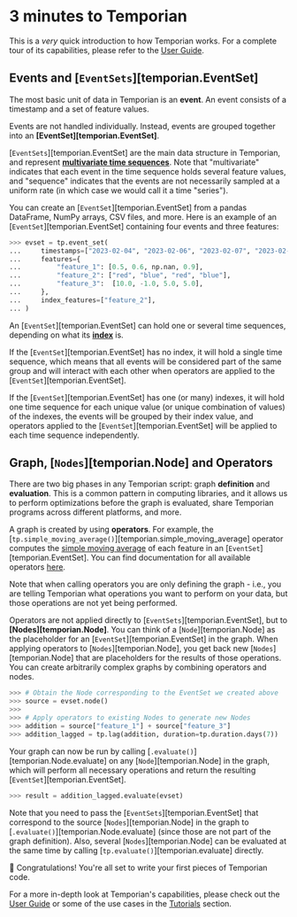 # 3 minutes to Temporian

This is a _very_ quick introduction to how Temporian works. For a complete tour of its capabilities, please refer to the [User Guide](../user_guide).

## Events and [`EventSets`][temporian.EventSet]

The most basic unit of data in Temporian is an **event**. An event consists of a timestamp and a set of feature values.

Events are not handled individually. Instead, events are grouped together into an **[EventSet][temporian.EventSet]**.

[`EventSets`][temporian.EventSet] are the main data structure in Temporian, and represent **[multivariate time sequences](../user_guide/#what-is-temporal-data)**. Note that "multivariate" indicates that each event in the time sequence holds several feature values, and "sequence" indicates that the events are not necessarily sampled at a uniform rate (in which case we would call it a time "series").

You can create an [`EventSet`][temporian.EventSet] from a pandas DataFrame, NumPy arrays, CSV files, and more. Here is an example of an [`EventSet`][temporian.EventSet] containing four events and three features:

```python
>>> evset = tp.event_set(
...     timestamps=["2023-02-04", "2023-02-06", "2023-02-07", "2023-02-07"],
...     features={
...         "feature_1": [0.5, 0.6, np.nan, 0.9],
...         "feature_2": ["red", "blue", "red", "blue"],
...         "feature_3":  [10.0, -1.0, 5.0, 5.0],
...     },
...     index_features=["feature_2"],
... )

```

An [`EventSet`][temporian.EventSet] can hold one or several time sequences, depending on what its **[index](../user_guide/#index-horizontal-and-vertical-operators)** is.

If the [`EventSet`][temporian.EventSet] has no index, it will hold a single time sequence, which means that all events will be considered part of the same group and will interact with each other when operators are applied to the [`EventSet`][temporian.EventSet].

If the [`EventSet`][temporian.EventSet] has one (or many) indexes, it will hold one time sequence for each unique value (or unique combination of values) of the indexes, the events will be grouped by their index value, and operators applied to the [`EventSet`][temporian.EventSet] will be applied to each time sequence independently.

## Graph, [`Nodes`][temporian.Node] and Operators

There are two big phases in any Temporian script: graph **definition** and **evaluation**. This is a common pattern in computing libraries, and it allows us to perform optimizations before the graph is evaluated, share Temporian programs across different platforms, and more.

A graph is created by using **operators**. For example, the [`tp.simple_moving_average()`][temporian.simple_moving_average] operator computes the [simple moving average](https://en.wikipedia.org/wiki/Moving_average) of each feature in an [`EventSet`][temporian.EventSet]. You can find documentation for all available operators [here](../reference/).

Note that when calling operators you are only defining the graph - i.e., you are telling Temporian what operations you want to perform on your data, but those operations are not yet being performed.

Operators are not applied directly to [`EventSets`][temporian.EventSet], but to **[Nodes][temporian.Node]**. You can think of a [`Node`][temporian.Node] as the placeholder for an [`EventSet`][temporian.EventSet] in the graph. When applying operators to [`Nodes`][temporian.Node], you get back new [`Nodes`][temporian.Node] that are placeholders for the results of those operations. You can create arbitrarily complex graphs by combining operators and nodes.

```python
>>> # Obtain the Node corresponding to the EventSet we created above
>>> source = evset.node()
>>>
>>> # Apply operators to existing Nodes to generate new Nodes
>>> addition = source["feature_1"] + source["feature_3"]
>>> addition_lagged = tp.lag(addition, duration=tp.duration.days(7))

```

<!-- TODO: add image of the generated graph -->

Your graph can now be run by calling [`.evaluate()`][temporian.Node.evaluate] on any [`Node`][temporian.Node] in the graph, which will perform all necessary operations and return the resulting [`EventSet`][temporian.EventSet].

```python
>>> result = addition_lagged.evaluate(evset)

```

Note that you need to pass the [`EventSets`][temporian.EventSet] that correspond to the source [`Nodes`][temporian.Node] in the graph to [`.evaluate()`][temporian.Node.evaluate] (since those are not part of the graph definition). Also, several [`Nodes`][temporian.Node] can be evaluated at the same time by calling [`tp.evaluate()`][temporian.evaluate] directly.

🥳 Congratulations! You're all set to write your first pieces of Temporian code.

For a more in-depth look at Temporian's capabilities, please check out the [User Guide](../user_guide) or some of the use cases in the [Tutorials](../tutorials) section.
